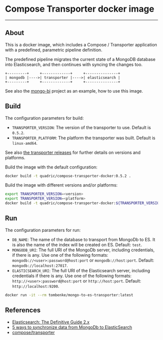 # Compose Transporter docker image

---

## About

This is a docker image, which includes a Compose / Transporter application 
with a predefined, parametric pipeline definition.

The predefined pipeline migrates the current state of a MongoDB database into Elasticsearch,
and then continues with syncing the changes too.

    +---------+     +-------------+     +---------------+
    | mongodb |---->| transporter |---->| elasticsearch |
    +---------+     +-------------+     +---------------+

See also the [mongo-bi](https://github.com/tombenke/mongo-bi) project as an example, how to use this image.

## Build

The configuration parameters for build:

- `TRANSPORTER_VERSION`: The version of the transporter to use. Default is `0.5.2`.
- `TRANSPORTER_PLATFORM`: The platform the transporter was built. Default is `linux-amd64`.

See also [the transporter releases](https://github.com/compose/transporter/releases)
for further details on versions and platforms.

Build the image with the default configuration:

```bash
docker build -t quadric/compose-transporter-docker:0.5.2 .
```

Build the image with different versions and/or platforms:

```bash
export TRANSPORTER_VERSION=<version>
export TRANSPORTER_VERSION=<platform>
docker build -t quadric/compose-transporter-docker:${TRANSPORTER_VERSION} .
```

## Run

The configuration parameters for run:

- `DB_NAME`: The name of the database to transport from MongoDb to ES.
  It is also the name of the index will be created on ES. Default: `test`.
- `MONGODB_URI`: The full URI of the MongoDb server, including credentials, if there is any.
  Use one of the following formats: `mongodb://<user>:password@host:port` or `mongodb://host:port`.
  Default: `mongodb://localhost:27017`.
- `ELASTICSEARCH_URI`: The full URI of the Elasticsearch server, including credentials if there is any.
  Use one of the following formats: `http://<user>:password@host:port` or `http://host:port`.
  Default: `http://localhost:9200`.

```bash
docker run -it --rm tombenke/mongo-to-es-transporter:latest
```

## References

- [Elasticsearch: The Definitive Guide 2.x](https://www.elastic.co/guide/en/elasticsearch/guide/current/index.html)
- [5 ways to synchronize data from MongoDb to ElasticSearch](https://www.linkedin.com/pulse/5-way-sync-data-from-mongodb-es-kai-hao)
- [compose/transporter](https://github.com/compose/transporter/)
